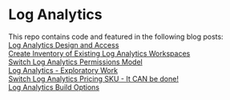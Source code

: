 # Log Analytics
This repo contains code and featured in the following blog posts:
<br><a href="https://www.shankuehn.io/post/log-analytics-design-and-access?WT.mc_id=enterprise-0000-shkuehn" target="_blank">Log Analytics Design and Access</a>
<br><a href="https://www.shankuehn.io/post/create-inventory-of-existing-log-analytics-workspaces?WT.mc_id=enterprise-0000-shkuehn" target="_blank">Create Inventory of Existing Log Analytics Workspaces</a>
<br><a href="https://www.shankuehn.io/post/switch-log-analytics-permissions-model?WT.mc_id=enterprise-0000-shkuehn" target="_blank">Switch Log Analytics Permissions Model</a>
<br><a href="https://www.shankuehn.io/post/log-analytics-sku-exploratory-work?WT.mc_id=enterprise-0000-shkuehn" target="_blank">Log Analytics - Exploratory Work</a>
<br><a href="https://www.shankuehn.io/post/switch-log-analytics-pricing-sku-it-can-be-done?WT.mc_id=enterprise-0000-shkuehn" target="_blank">Switch Log Analytics Pricing SKU - It CAN be done!</a>
<br><a href="https://www.shankuehn.io/post/log-analytics-build-options?WT.mc_id=enterprise-0000-shkuehn" target="_blank">Log Analytics Build Options</a>


